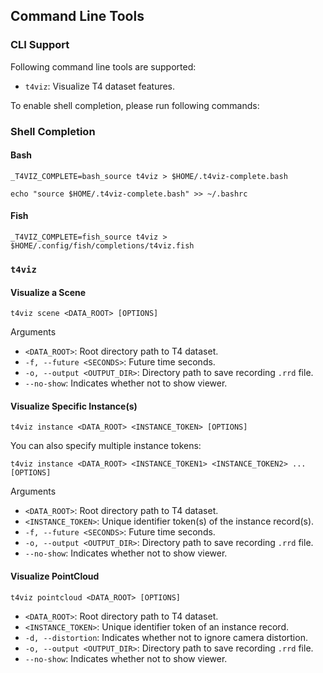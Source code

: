 ## Command Line Tools

### CLI Support

Following command line tools are supported:

- `t4viz`: Visualize T4 dataset features.

To enable shell completion, please run following commands:

### Shell Completion

#### Bash

```shell
_T4VIZ_COMPLETE=bash_source t4viz > $HOME/.t4viz-complete.bash

echo "source $HOME/.t4viz-complete.bash" >> ~/.bashrc
```

#### Fish

```shell
_T4VIZ_COMPLETE=fish_source t4viz > $HOME/.config/fish/completions/t4viz.fish
```

### `t4viz`

#### Visualize a Scene

```shell
t4viz scene <DATA_ROOT> [OPTIONS]
```

Arguments

- `<DATA_ROOT>`: Root directory path to T4 dataset.
- `-f, --future <SECONDS>`: Future time seconds.
- `-o, --output <OUTPUT_DIR>`: Directory path to save recording `.rrd` file.
- `--no-show`: Indicates whether not to show viewer.

#### Visualize Specific Instance(s)

```shell
t4viz instance <DATA_ROOT> <INSTANCE_TOKEN> [OPTIONS]
```

You can also specify multiple instance tokens:

```shell
t4viz instance <DATA_ROOT> <INSTANCE_TOKEN1> <INSTANCE_TOKEN2> ... [OPTIONS]
```

Arguments

- `<DATA_ROOT>`: Root directory path to T4 dataset.
- `<INSTANCE_TOKEN>`: Unique identifier token(s) of the instance record(s).
- `-f, --future <SECONDS>`: Future time seconds.
- `-o, --output <OUTPUT_DIR>`: Directory path to save recording `.rrd` file.
- `--no-show`: Indicates whether not to show viewer.

#### Visualize PointCloud

```shell
t4viz pointcloud <DATA_ROOT> [OPTIONS]
```

- `<DATA_ROOT>`: Root directory path to T4 dataset.
- `<INSTANCE_TOKEN>`: Unique identifier token of an instance record.
- `-d, --distortion`: Indicates whether not to ignore camera distortion.
- `-o, --output <OUTPUT_DIR>`: Directory path to save recording `.rrd` file.
- `--no-show`: Indicates whether not to show viewer.
